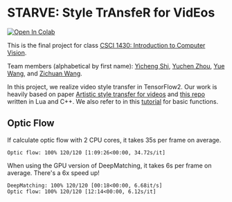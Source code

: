 # STARVE: Style TrAnsfeR for VidEos

<a href="https://colab.research.google.com/github/zhou671/STRAVE/blob/master/style-transfer-for-videos-tutorial.ipynb" target="_parent"><img src="https://colab.research.google.com/assets/colab-badge.svg" alt="Open In Colab"/></a>

This is the final project for class 
[CSCI 1430: Introduction to Computer Vision](https://browncsci1430.github.io/webpage/).

Team members (alphabetical by first name): 
[Yicheng Shi](https://github.com/yshi77),
[Yuchen Zhou](https://github.com/zhou671), 
[Yue Wang](https://github.com/yuewangpl), 
and [Zichuan Wang](https://github.com/GuardianWang).

In this project, we realize video style transfer in TensorFlow2.
Our work is heavily based on paper 
[Artistic style transfer for videos](http://arxiv.org/abs/1604.08610)
and [this repo](https://github.com/manuelruder/artistic-videos) 
written in Lua and C++.
We also refer to in this 
[tutorial](https://www.tensorflow.org/tutorials/generative/style_transfer)
for basic functions.

## Optic Flow

If calculate optic flow with 2 CPU cores, it takes 35s per frame on average.
 
`Optic flow: 100% 120/120 [1:09:26<00:00, 34.72s/it]`

When using the GPU version of DeepMatching, it takes 6s per frame on average.
There's a 6x speed up!

```
DeepMatching: 100% 120/120 [00:18<00:00, 6.68it/s]
Optic flow: 100% 120/120 [12:14<00:00, 6.12s/it]
```
